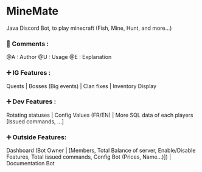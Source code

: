 # MineMate

Java Discord Bot, to play minecraft (Fish, Mine, Hunt, and more...)

### 📝 Comments :

@A : Author
@U : Usage
@E : Explanation

### ➕ IG Features :

Quests | Bosses (Big events) | Clan fixes | Inventory Display

### ➕ Dev Features :
Rotating statuses | Config Values (FR/EN) | More SQL data of each players [Issued commands, ...]
    
### ➕ Outside Features:
Dashboard (Bot Owner | [Members, Total Balance of server, Enable/Disable Features, Total issued commands, Config Bot (Prices, Name...)]) | Documentation Bot